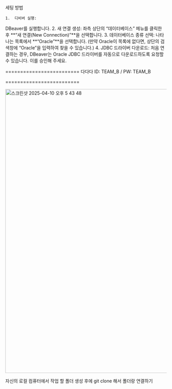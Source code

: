 세팅 방법

	1.	디비버 실행:
DBeaver를 실행합니다.
	2.	새 연결 생성:
좌측 상단의 “데이터베이스” 메뉴를 클릭한 후 **“새 연결(New Connection)”**을 선택합니다.
	3.	데이터베이스 종류 선택:
나타나는 목록에서 **“Oracle”**을 선택합니다. (만약 Oracle이 목록에 없다면, 상단의 검색창에 “Oracle”을 입력하여 찾을 수 있습니다.)
	4.	JDBC 드라이버 다운로드:
처음 연결하는 경우, DBeaver는 Oracle JDBC 드라이버를 자동으로 다운로드하도록 요청할 수 있습니다. 이를 승인해 주세요.

=========================
다다다
ID: TEAM_B / PW: TEAM_B

=========================



<img width="883" alt="스크린샷 2025-04-10 오후 5 43 48" src="https://github.com/user-attachments/assets/df9f30c3-de19-4600-9cc3-d44941b07a15" />






자신의 로컬 컴퓨터에서 작업 할 폴더 생성 후에 git clone 해서 폴더랑 연결하기


